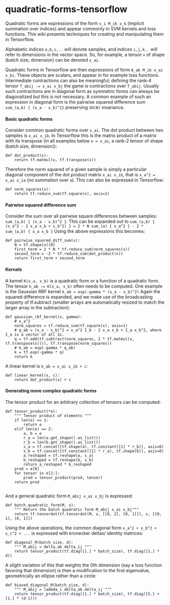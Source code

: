 # quadratic-forms-tensorflow


Quadratic forms are expressions of the form `x_i M_ik x_k` (implicit summation over indices)
and appear commonly in SVM kernels and loss functions. This wiki presents techniques for creating and manipulating them in Tensorflow.

Alphabetic indices `a,b,c,..` will denote samples, and indices `i,j,k..` will refer to dimensions in the vector space. So, for example, a tensor `x` of shape (batch size, dimension) can be denoted `x_ai`.

Quadratic forms in Tensorflow are then expressions of form `A_ab M_ik x_ai x_bi`. These objects are scalars, and appear in for example loss functions. Intermediate contractions can also be meaningful; defining the rank-4 tensor `T_abij := x_ai x_bj` the game is contractions over `T_abij`. Usually such contractions are in diagonal form as symmetric forms can always be diagonalized but this is not necessary. A common example of such an expression in diagonal form is the pairwise squared difference sum `sum_(a,b) { (x_a - x_b)^2}` preserving `SO(N)` invariance.

#### Basic quadratic forms

Consider common quadratic forms over `x_ai`. The dot product between two samples is `x_ai x_ib`.
In Tensorflow this is the matrix product of a matrix with its transpose (in all examples below `x = x_ai`, a rank-2 tensor of shape (batch size, dimension)):
```
def dot_product(x):
    return tf.matmul(x, tf.transpose(x))
```

Therefore the norm squared of a given sample is simply a particular diagonal component of the dot product matrix `x_ai x_ib`, that is `x_a^2 = x_ai x_ia` (no summation over `a`). This can also be expressed in Tensorflow:

```
def norm_squares(x):
    return tf.reduce_sum(tf.square(x), axis=1) 
```

#### Pairwise squared difference sum

Consider the sum over all pairwise square differences between samples: `sum_(a,b) { (x_a - x_b)^2 }`. This can be expanded out to `sum_(a,b) { (x_a^2 - 2 x_a x_b + x_b^2) } = 2 * N sum_(a) { x_a^2 } - 2 * sum_(a,b) { x_a x_b }`
Using the above expressions this becomes:

```
def pairwise_squared_diff_sum(x):
    N = tf.shape(x)[0]
    first_term = 2 * N * tf.reduce_sum(norm_squares(x))
    second_term = -2 * tf.reduce_sum(dot_product(x))
    return first_term + second_term
```

#### Kernels
A kernel `K(x_a, x_b)` is a quadratic form or a function of a quadratic form. The tensor `k_ab := K(x_a, x_b)` often needs to be computed.
One example is the Gaussian RBF kernel `k_ab = exp(-gamma * (x_a - x_b)^2)` Again the squared difference is expanded, and we make use of the broadcasting property of tf.subtract (smaller arrays are automatically resized to match the larger array in the subtraction):

```
def gaussian_rbf_kernel(x, gamma):
    # x_a^2
    norm_squares = tf.reduce_sum(tf.square(x), axis=1) 
    # q_ab = (x_a - x_b)^2 = x_a^2 I_b - 2 x_a x_b + I_a x_b^2, where I_a is a vector of all 1s.
    q = tf.add(tf.subtract(norm_squares, 2 * tf.matmul(x, tf.transpose(x)))), tf.transpose(norm_squares))
    # k_ab = exp(-gamma * q_ab)
    k = tf.exp(-gamma * q)
    return k
```

A linear kernel is `k_ab = x_ai x_ib + c`:
```
def linear_kernel(x, c):
    return dot_product(x) + c
```

#### Generating more complex quadratic forms

The tensor product for an arbitrary collection of tensors can be computed:
```
def tensor_product(*e):
    """ Tensor product of elements """
    if len(e) == 1:
        return e
    elif len(e) == 2:
        a, b = e
        r_a = len(a.get_shape().as_list())
        r_b = len(b.get_shape().as_list())
        s_a = tf.concat([tf.shape(a), tf.constant([1] * r_b)], axis=0)
        s_b = tf.concat([tf.constant([1] * r_a), tf.shape(b)], axis=0)
        a_reshaped = tf.reshape(a, s_a)
        b_reshaped = tf.reshape(b, s_b)
        return a_reshaped * b_reshaped
    prod = e[0]
    for tensor in e[1:]:
        prod = tensor_product(prod, tensor)
    return prod


```

And a general quadratic form `M_abij x_ai x_bj` is expressed:
```
def batch_quadratic_form(M, x):
    """ Return the batch quadratic form M_abij x_ai x_bj"""
    return tf.tensordot(tf.tensordot(M, x, [[0, 2], [0, 1]]), x, [[0, 1], [0, 1]])

```

Using the above operations, the common diagonal form `x_a^2 + x_b^2 + x_c^2 + ...` is expressed with kronecker deltas/ identity matrices: 

```
def diagonal_M(batch_size, d):
    """ M_abij = delta_ab delta_ij """
    return tensor_product(tf.diag([1.] * batch_size), tf.diag([1.] * d))

```

A slight variation of this that weights the 0th dimension (say a loss function favoring that dimension) is then a modification to the first eigenvalue, geometrically an ellipse rather than a circle:

```
def biased_diagonal_M(batch_size, d):
    """ M_abij = lambda_i delta_ab delta_ij """
    return tensor_product(tf.diag([1.] * batch_size), tf.diag([5.] + [1.] * (d-1)))

```


